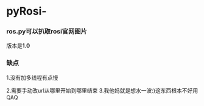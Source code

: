 # pyRosi-


### ros.py可以扒取rosi官网图片

版本是**1.0** 
### 缺点
1.没有加多线程有点慢

2.需要手动改url从哪里开始到哪里结束
3.我他妈就是想水一波:)这东西根本不好用QAQ
